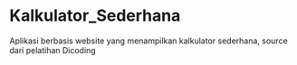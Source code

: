 # Kalkulator_Sederhana

Aplikasi berbasis website yang menampilkan kalkulator sederhana, source dari pelatihan Dicoding
